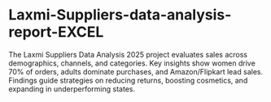 # Laxmi-Suppliers-data-analysis-report-EXCEL
The Laxmi Suppliers Data Analysis 2025 project evaluates sales across demographics, channels, and categories. Key insights show women drive 70% of orders, adults dominate purchases, and Amazon/Flipkart lead sales. Findings guide strategies on reducing returns, boosting cosmetics, and expanding in underperforming states.
